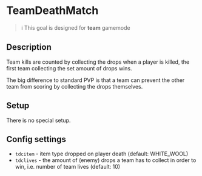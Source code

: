 # TeamDeathMatch

> ℹ This goal is designed for **team** gamemode

## Description

Team kills are counted by collecting the drops when a player is killed, the first team collecting the set amount of drops wins.

The big difference to standard PVP is that a team can prevent the other team from scoring by collecting the drops themselves.

## Setup

There is no special setup.

## Config settings

- `tdcitem` \- item type dropped on player death (default: WHITE_WOOL)
- `tdclives` \- the amount of (enemy) drops a team has to collect in order to win, i.e. number of team lives 
(default: 10)
